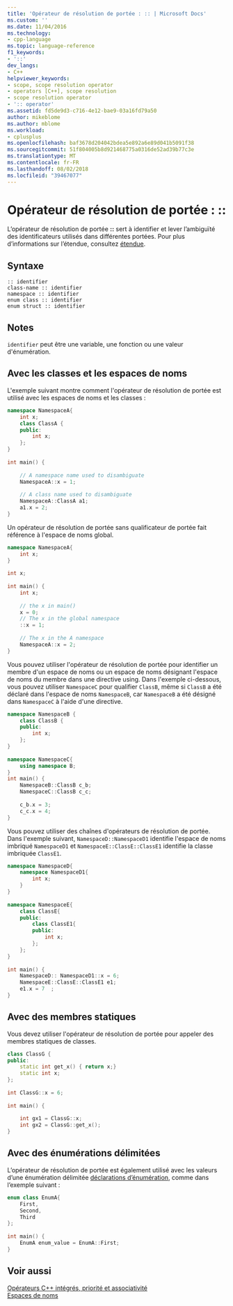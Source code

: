 ```yaml
---
title: 'Opérateur de résolution de portée : :: | Microsoft Docs'
ms.custom: ''
ms.date: 11/04/2016
ms.technology:
- cpp-language
ms.topic: language-reference
f1_keywords:
- '::'
dev_langs:
- C++
helpviewer_keywords:
- scope, scope resolution operator
- operators [C++], scope resolution
- scope resolution operator
- ':: operator'
ms.assetid: fd5de9d3-c716-4e12-bae9-03a16fd79a50
author: mikeblome
ms.author: mblome
ms.workload:
- cplusplus
ms.openlocfilehash: baf3678d204042bdea5e892a6e89d041b5091f38
ms.sourcegitcommit: 51f804005b8d921468775a0316de52ad39b77c3e
ms.translationtype: MT
ms.contentlocale: fr-FR
ms.lasthandoff: 08/02/2018
ms.locfileid: "39467077"
---
```

# <a name="scope-resolution-operator-"></a>Opérateur de résolution de portée : ::
L’opérateur de résolution de portée **::** sert à identifier et lever l’ambiguïté des identificateurs utilisés dans différentes portées. Pour plus d’informations sur l’étendue, consultez [étendue](../cpp/scope-visual-cpp.md).  
  
## <a name="syntax"></a>Syntaxe  
  
```  
:: identifier  
class-name :: identifier  
namespace :: identifier  
enum class :: identifier  
enum struct :: identifier  
```  
  
## <a name="remarks"></a>Notes  
 `identifier` peut être une variable, une fonction ou une valeur d'énumération.  
  
## <a name="with-classes-and-namespaces"></a>Avec les classes et les espaces de noms  
 L'exemple suivant montre comment l'opérateur de résolution de portée est utilisé avec les espaces de noms et les classes :  
  
```cpp  
namespace NamespaceA{  
    int x;  
    class ClassA {  
    public:  
        int x;  
    };  
}  
  
int main() {  
  
    // A namespace name used to disambiguate  
    NamespaceA::x = 1;  
  
    // A class name used to disambiguate  
    NamespaceA::ClassA a1;  
    a1.x = 2;  
}  
```  
  
 Un opérateur de résolution de portée sans qualificateur de portée fait référence à l'espace de noms global.  
  
```cpp  
namespace NamespaceA{  
    int x;  
}  
  
int x;   
  
int main() {  
    int x;  
  
    // the x in main()  
    x = 0;   
    // The x in the global namespace  
    ::x = 1;   
  
    // The x in the A namespace  
    NamespaceA::x = 2;   
}  
```  
  
 Vous pouvez utiliser l'opérateur de résolution de portée pour identifier un membre d'un espace de noms ou un espace de noms désignant l'espace de noms du membre dans une directive using. Dans l'exemple ci-dessous, vous pouvez utiliser `NamespaceC` pour qualifier `ClassB`, même si `ClassB` a été déclaré dans l'espace de noms `NamespaceB`, car `NamespaceB` a été désigné dans `NamespaceC` à l'aide d'une directive.  
  
```cpp  
namespace NamespaceB {  
    class ClassB {  
    public:  
        int x;  
    };  
}  
  
namespace NamespaceC{  
    using namespace B;  
}  
int main() {  
    NamespaceB::ClassB c_b;  
    NamespaceC::ClassB c_c;  
  
    c_b.x = 3;  
    c_c.x = 4;  
}  
```  
  
 Vous pouvez utiliser des chaînes d'opérateurs de résolution de portée. Dans l'exemple suivant, `NamespaceD::NamespaceD1` identifie l'espace de noms imbriqué `NamespaceD1` et `NamespaceE::ClassE::ClassE1` identifie la classe imbriquée `ClassE1`.  
  
```cpp  
namespace NamespaceD{  
    namespace NamespaceD1{  
        int x;  
    }  
}  
  
namespace NamespaceE{  
    class ClassE{  
    public:  
        class ClassE1{  
        public:  
            int x;  
        };  
    };  
}  
  
int main() {  
    NamespaceD:: NamespaceD1::x = 6;  
    NamespaceE::ClassE::ClassE1 e1;  
    e1.x = 7  ;  
}  
```  
  
## <a name="with-static-members"></a>Avec des membres statiques  
 Vous devez utiliser l'opérateur de résolution de portée pour appeler des membres statiques de classes.  
  
```cpp  
class ClassG {  
public:  
    static int get_x() { return x;}  
    static int x;  
};  
  
int ClassG::x = 6;  
  
int main() {  
  
    int gx1 = ClassG::x;  
    int gx2 = ClassG::get_x();   
}  
```  
  
## <a name="with-scoped-enumerations"></a>Avec des énumérations délimitées  
 L’opérateur de résolution de portée est également utilisé avec les valeurs d’une énumération délimitée [déclarations d’énumération](../cpp/enumerations-cpp.md), comme dans l’exemple suivant :  
  
```cpp  
enum class EnumA{  
    First,  
    Second,  
    Third  
};  
  
int main() {  
    EnumA enum_value = EnumA::First;  
}  
```  
  
## <a name="see-also"></a>Voir aussi  
 [Opérateurs C++ intégrés, priorité et associativité](../cpp/cpp-built-in-operators-precedence-and-associativity.md)   
 [Espaces de noms](../cpp/namespaces-cpp.md)   